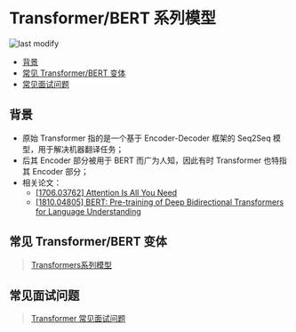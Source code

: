 Transformer/BERT 系列模型
===
<!--START_SECTION:badge-->

![last modify](https://img.shields.io/static/v1?label=last%20modify&message=2022-10-13%2001%3A56%3A19&color=yellowgreen&style=flat-square)

<!--END_SECTION:badge-->

<!-- TOC -->
- [背景](#背景)
- [常见 Transformer/BERT 变体](#常见-transformerbert-变体)
- [常见面试问题](#常见面试问题)
<!-- TOC -->

## 背景
- 原始 Transformer 指的是一个基于 Encoder-Decoder 框架的 Seq2Seq 模型，用于解决机器翻译任务；
- 后其 Encoder 部分被用于 BERT 而广为人知，因此有时 Transformer 也特指其 Encoder 部分；
- 相关论文：
    - [[1706.03762] Attention Is All You Need](https://arxiv.org/abs/1706.03762)
    - [[1810.04805] BERT: Pre-training of Deep Bidirectional Transformers for Language Understanding](https://arxiv.org/abs/1810.04805)

## 常见 Transformer/BERT 变体
> [Transformers系列模型](../10/Transformer系列模型.md)

## 常见面试问题
> [Transformer 常见面试问题](./Transformer常见面试问题.md)
